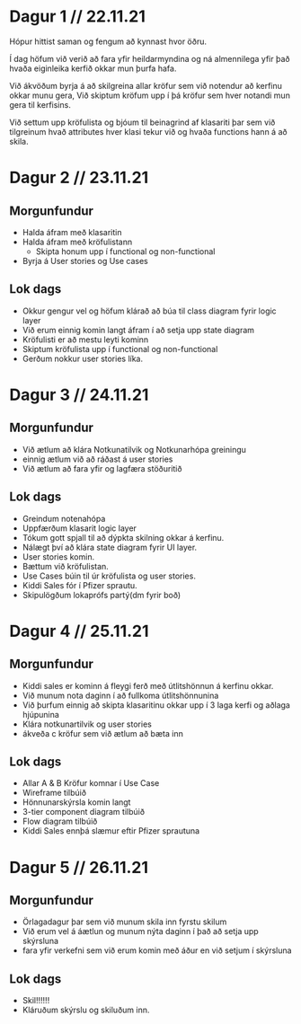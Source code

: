 # Dagur 1 // 22.11.21

Hópur hittist saman og fengum að kynnast hvor öðru.

Í dag höfum við verið að fara yfir heildarmyndina og ná almennilega yfir það hvaða eiginleika kerfið okkar mun þurfa hafa.

Við ákvöðum byrja á að skilgreina allar kröfur sem við notendur að kerfinu okkar munu gera,
Við skiptum kröfum upp í þá kröfur sem hver notandi mun gera til kerfisins.

Við settum upp kröfulista og bjóum til beinagrind af klasariti þar sem við tilgreinum hvað attributes hver klasi tekur við og hvaða functions hann á að skila.

# Dagur 2 // 23.11.21

## Morgunfundur
- Halda áfram með klasaritin
- Halda áfram með kröfulistann 
    - Skipta honum upp í functional og non-functional
- Byrja á User stories og Use cases

## Lok dags
- Okkur gengur vel og höfum klárað að búa til class diagram fyrir logic layer
- Við erum einnig komin langt áfram í að setja upp state diagram
- Kröfulisti er að mestu leyti kominn
- Skiptum kröfulista upp í functional og non-functional
- Gerðum nokkur user stories líka.

# Dagur 3 // 24.11.21

## Morgunfundur
- Við ætlum að klára Notkunatilvik og Notkunarhópa greiningu
- einnig ætlum við að ráðast á user stories
- Við ætlum að fara yfir og lagfæra stöðuritið 

## Lok dags
- Greindum notenahópa
- Uppfærðum klasarit logic layer
- Tókum gott spjall til að dýpkta skilning okkar á kerfinu.
- Nálægt því að klára state diagram fyrir UI layer.
- User stories komin.
- Bættum við kröfulistan.
- Use Cases búin til úr kröfulista og user stories.
- Kiddi Sales fór í Pfizer sprautu.
- Skipulögðum lokaprófs partý(dm fyrir boð)

# Dagur 4 // 25.11.21

## Morgunfundur
- Kiddi sales er kominn á fleygi ferð með útlitshönnun á kerfinu okkar.
- Við munum nota daginn í að fullkoma útlitshönnunina
- Við þurfum einnig að skipta klasaritinu okkar upp í 3 laga kerfi og aðlaga hjúpunina
- Klára notkunartilvik og user stories
- ákveða c kröfur sem við ætlum að bæta inn

## Lok dags
- Allar A & B Kröfur komnar í Use Case
- Wireframe tilbúið
- Hönnunarskýrsla komin langt
- 3-tier component diagram tilbúið
- Flow diagram tilbúið
- Kiddi Sales ennþá slæmur eftir Pfizer sprautuna

# Dagur 5 // 26.11.21

## Morgunfundur
- Örlagadagur þar sem við munum skila inn fyrstu skilum
- Við erum vel á áætlun og munum nýta daginn í það að setja upp skýrsluna
- fara yfir verkefni sem við erum komin með áður en við setjum í skýrsluna 

## Lok dags
- Skil!!!!!!
- Kláruðum skýrslu og skiluðum inn. 